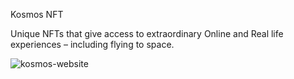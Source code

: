 Kosmos NFT

Unique NFTs that give access to extraordinary Online and Real life experiences – including flying to space.


![kosmos-website](https://user-images.githubusercontent.com/4105873/159680944-7bf58746-968d-44d1-a536-0afa311e3a52.png)
